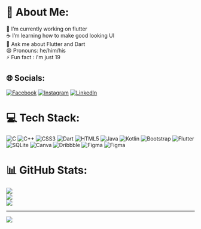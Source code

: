 # 💫 About Me:
🔭 I’m currently working on flutter<br>☕ I’m learning how to make good looking UI<br>💬 Ask me about Flutter and Dart<br>😄 Pronouns: he/him/his<br>⚡ Fun fact : i'm just 19


## 🌐 Socials:
[![Facebook](https://img.shields.io/badge/Facebook-%231877F2.svg?logo=Facebook&logoColor=white)](https://facebook.com/mohammed.binshad.311) [![Instagram](https://img.shields.io/badge/Instagram-%23E4405F.svg?logo=Instagram&logoColor=white)]([https://instagram.com/shaz_bin](https://www.instagram.com/sha_zbin)) [![LinkedIn](https://img.shields.io/badge/LinkedIn-%230077B5.svg?logo=linkedin&logoColor=white)](https://linkedin.com/in/mohammed-binshad-p-537195243) 

# 💻 Tech Stack:
![C](https://img.shields.io/badge/c-%2300599C.svg?style=for-the-badge&logo=c&logoColor=white) ![C++](https://img.shields.io/badge/c++-%2300599C.svg?style=for-the-badge&logo=c%2B%2B&logoColor=white) ![CSS3](https://img.shields.io/badge/css3-%231572B6.svg?style=for-the-badge&logo=css3&logoColor=white) ![Dart](https://img.shields.io/badge/dart-%230175C2.svg?style=for-the-badge&logo=dart&logoColor=white) ![HTML5](https://img.shields.io/badge/html5-%23E34F26.svg?style=for-the-badge&logo=html5&logoColor=white) ![Java](https://img.shields.io/badge/java-%23ED8B00.svg?style=for-the-badge&logo=java&logoColor=white) ![Kotlin](https://img.shields.io/badge/kotlin-%230095D5.svg?style=for-the-badge&logo=kotlin&logoColor=white) ![Bootstrap](https://img.shields.io/badge/bootstrap-%23563D7C.svg?style=for-the-badge&logo=bootstrap&logoColor=white) ![Flutter](https://img.shields.io/badge/Flutter-%2302569B.svg?style=for-the-badge&logo=Flutter&logoColor=white) ![SQLite](https://img.shields.io/badge/sqlite-%2307405e.svg?style=for-the-badge&logo=sqlite&logoColor=white) ![Canva](https://img.shields.io/badge/Canva-%2300C4CC.svg?style=for-the-badge&logo=Canva&logoColor=white) ![Dribbble](https://img.shields.io/badge/Dribbble-EA4C89?style=for-the-badge&logo=dribbble&logoColor=white) 	![Figma](https://img.shields.io/badge/figma-%23F24E1E.svg?style=for-the-badge&logo=figma&logoColor=white) ![Figma](https://img.shields.io/badge/firebase-%23F24E1E.svg?style=for-the-badge&logo=firebase&logoColor=white)
# 📊 GitHub Stats:
![](https://github-readme-stats.vercel.app/api?username=iambinshad&theme=radical&hide_border=false&include_all_commits=true&count_private=false)<br/>
![](https://github-readme-streak-stats.herokuapp.com/?user=iambinshad&theme=radical&hide_border=false)<br/>
![](https://github-readme-stats.vercel.app/api/top-langs/?username=iambinshad&theme=radical&hide_border=false&include_all_commits=true&count_private=false&layout=compact)


---
[![](https://visitcount.itsvg.in/api?id=iambinshad&icon=0&color=1)](https://visitcount.itsvg.in)



  
<!-- Proudly created with GPRM ( https://gprm.itsvg.in ) -->
